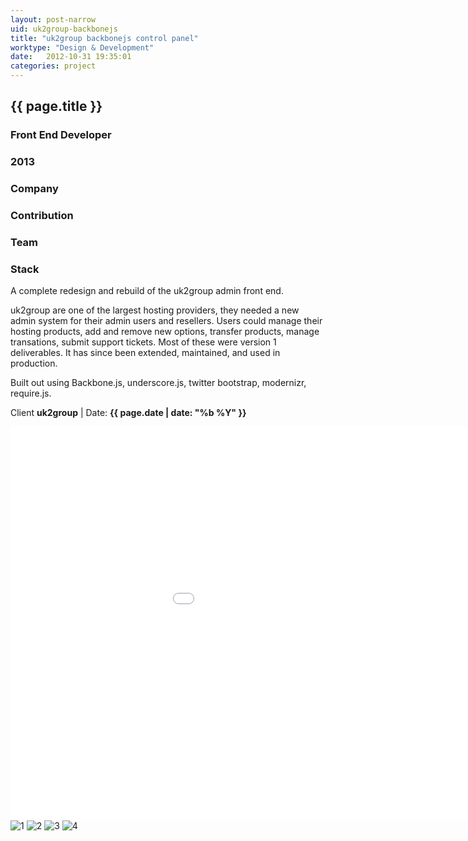 ```yaml
---
layout: post-narrow
uid: uk2group-backbonejs
title: "uk2group backbonejs control panel"
worktype: "Design & Development"
date:   2012-10-31 19:35:01
categories: project
---
```


<div class="project-description">
  <div class="row clearfix">
    <div class="col">
      <h2 class="project-title">{{ page.title }}</h2>
      <h3>Front End Developer</h3>
      <h3>2013</h3>
    </div>
    <div class="col">
      <h3>
        Company
      </h3>
      <p>
      </p>
    </div>
    <div class="col">
      <h3>Contribution</h3>
    </div>
    <div class="col">
      <h3>Team</h3>
      <p>
      </p>
      <h3>Stack</h3>
      <p>
      </p>
    </div>
  </div>
</div>

<p>
  A complete redesign and rebuild of the uk2group admin front end.
</p>

<p>
  uk2group are one of the largest hosting providers, they needed a new admin system for their admin users and resellers.  Users could manage their hosting products, add and remove new options, transfer products, manage transations, submit support tickets.  Most of these were version 1 deliverables.  It has since been extended, maintained, and used in production.
</p>

<p>
  Built out using Backbone.js, underscore.js, twitter bootstrap, modernizr, require.js.
</p>


<p class="meta">Client <strong>uk2group</strong> | Date: <strong>{{ page.date | date: "%b %Y" }}</strong> </p>

<div class="showcase">
  <iframe width="1120" height="630" src="//www.youtube.com/embed/8vjXGJ1AAPw" frameborder="0" > </iframe>
  <img src="/img/uk2group-backbonejs/1.jpg" alt="1">
  <img src="/img/uk2group-backbonejs/2.jpg" alt="2">
  <img src="/img/uk2group-backbonejs/3.jpg" alt="3">
  <img src="/img/uk2group-backbonejs/4.jpg" alt="4">
</div>

